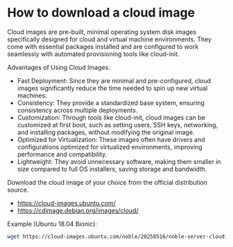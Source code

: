 # How to download a cloud image

Cloud images are pre-built, minimal operating system disk images specifically
designed for cloud and virtual machine environments. They come with essential
packages installed and are configured to work seamlessly with automated
provisioning tools like cloud-init.

Advantages of Using Cloud Images:

- Fast Deployment: Since they are minimal and pre-configured, cloud images
significantly reduce the time needed to spin up new virtual machines.
- Consistency: They provide a standardized base system, ensuring consistency
across multiple deployments.
- Customization: Through tools like cloud-init, cloud images can be customized
at first boot, such as setting users, SSH keys, networking, and installing
packages, without modifying the original image.
- Optimized for Virtualization: These images often have drivers and
configurations optimized for virtualized environments, improving performance
and compatibility.
- Lightweight: They avoid unnecessary software, making them smaller in size
compared to full OS installers, saving storage and bandwidth.

Download the cloud image of your choice from the official distribution source.

- https://cloud-images.ubuntu.com/
- https://cdimage.debian.org/images/cloud/

Example (Ubuntu 18.04 Bionic):

```bash
wget https://cloud-images.ubuntu.com/noble/20250516/noble-server-cloudimg-amd64.img
```
